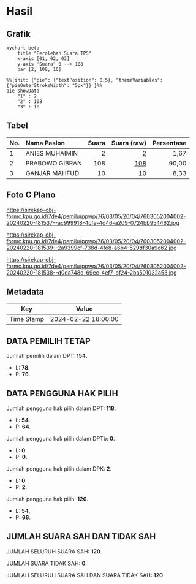 # Hasil

## Grafik

```mermaid
xychart-beta
    title "Perolehan Suara TPS"
    x-axis [01, 02, 03]
    y-axis "Suara" 0 --> 108
    bar [2, 108, 10]
```

```mermaid
%%{init: {"pie": {"textPosition": 0.5}, "themeVariables": {"pieOuterStrokeWidth": "5px"}} }%%
pie showData
    "1" : 2
    "2" : 108
    "3" : 10
```

## Tabel

| No. | Nama Paslon    | Suara | Suara (raw) | Persentase |
|:--- |:-------------- | -----:| -----------:| ----------:|
| 1   | ANIES MUHAIMIN | 2     | [2][p-1]    | 1,67       |
| 2   | PRABOWO GIBRAN | 108   | [108][p-2]  | 90,00      |
| 3   | GANJAR MAHFUD  | 10    | [10][p-3]   | 8,33       |


[p-1]: https://github.com/gigit-pemilu/pemilu-2024-76-sulawesi-barat/blob/main/pilpres/hitung-suara/sub/76-sulawesi-barat/sub/03-mamasa/sub/05-tabulahan/sub/2004-tabulahan/sub/002-tps/sub/paslon-1.txt
[p-2]: https://github.com/gigit-pemilu/pemilu-2024-76-sulawesi-barat/blob/main/pilpres/hitung-suara/sub/76-sulawesi-barat/sub/03-mamasa/sub/05-tabulahan/sub/2004-tabulahan/sub/002-tps/sub/paslon-2.txt
[p-3]: https://github.com/gigit-pemilu/pemilu-2024-76-sulawesi-barat/blob/main/pilpres/hitung-suara/sub/76-sulawesi-barat/sub/03-mamasa/sub/05-tabulahan/sub/2004-tabulahan/sub/002-tps/sub/paslon-3.txt

## Foto C Plano

https://sirekap-obj-formc.kpu.go.id/7de4/pemilu/ppwp/76/03/05/20/04/7603052004002-20240220-181537--ac999918-4cfe-4d46-a209-0724bb954462.jpg

https://sirekap-obj-formc.kpu.go.id/7de4/pemilu/ppwp/76/03/05/20/04/7603052004002-20240220-181539--2a9399cf-738d-4fe8-a6b4-529df30a9c62.jpg

https://sirekap-obj-formc.kpu.go.id/7de4/pemilu/ppwp/76/03/05/20/04/7603052004002-20240220-181538--d0da748d-69ec-4ef7-bf24-2ba501032a53.jpg


## Metadata

| Key        | Value               |
| ---------- | ------------------- |
| Time Stamp | 2024-02-22 18:00:00 |


## DATA PEMILIH TETAP

Jumlah pemilih dalam DPT: **154**.
 * L: **78**.
 * P: **76**.

## DATA PENGGUNA HAK PILIH

Jumlah pengguna hak pilih dalam DPT: **118**.
 * L: **54**.
 * P: **64**.

Jumlah pengguna hak pilih dalam DPTb: **0**.
 * L: **0**.
 * P: **0**.

Jumlah pengguna hak pilih dalam DPK: **2**.
 * L: **0**.
 * P: **2**.

Jumlah pengguna hak pilih: **120**.
 * L: **54**.
 * P: **66**.

## JUMLAH SUARA SAH DAN TIDAK SAH

JUMLAH SELURUH SUARA SAH: **120**.

JUMLAH SUARA TIDAK SAH: **0**.

JUMLAH SELURUH SUARA SAH DAN SUARA TIDAK SAH: **120**.


